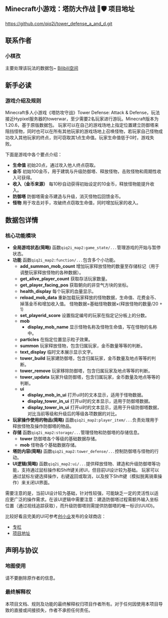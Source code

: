 ## Minecraft小游戏：塔防大作战 🏰🛡️ 项目地址
https://github.com/qiq2i/tower_defense_a_and_d.git

## 联系作者
### 小棋孜
主要处理该玩法的数据包~
[Bilibili空间](https://space.bilibili.com/355336076)

## 新手必读
### 游戏介绍及规则
Minecraft多人小游戏《塔防攻守战》Tower Defense: Attack & Defense，玩法接近Hypixel服务器的towerwar，至少需要2名玩家进行游玩。Minecraft版本为1.20.6，基于原版数据包。
玩家可以在自己的游戏场地上指定位置建立防御塔来阻挡怪物，同时也可以在所有其他玩家的游戏场地上召唤怪物，若玩家自己怪物成功攻入其他玩家的终点，则可窃取其1点生命值。玩家生命值低于0时，游戏失败。

下面是游戏中各个要点介绍：
- **生命值**
    初始20点，通过攻入他人终点窃取。
- **金币**
    初始100金币，用于建筑与升级防御塔、释放怪物，击败怪物和周期性收入可获得。
- **收入（金币来源）**
    每10秒自动获得初始设定的10金币，释放怪物能提升收入。
- **防御塔**
    防御塔需金币建造与升级，消灭怪物后回馈金币。
- **怪物**
    用于攻击对手，攻破终点窃取生命值，同时增加玩家的收入。

## 数据包详情
### 核心功能模块
- **全局游戏状态(简略)**
函数`qiq2i_map2:game_state/...`管理游戏的开始与暂停状态。
- **功能**
函数`qiq2i_map2:function/...`包含多个小功能。
    - **add_summon_mob_count**
    增加玩家释放怪物的数量至存储标记（用于调整玩家释放怪物的各种数据）。
    - **get_alive_player_count**
    获取存活玩家数量。
    - **get_player_facing_pos**
    获取朝向的非空气方块的坐标。
    - **health_display**
    每个玩家的血量显示。
    - **reload_mob_data**
    重新加载玩家释放的怪物数据，生命值、花费金币、掉落金币和增加收入值。
    怪物数据=基础怪物数据×(释放怪物的数量/20 + 1)
    - **set_playerid_score**
    设置指定编号的玩家在指定记分板上的分数。
    - **mob**
        - **display_mob_name**
        显示怪物名称及怪物生命值，写在怪物的名称中。
    - **particles**
    在指定位置显示粒子效果。
    - **summon**
    玩家释放怪物，包含归属玩家，金币数量等等的判断。
    - **text_display**
    临时文本展示显示文字。
    - **tower_build**
    玩家建防御塔，包含归属玩家，金币数量及地点等等的判断。
    - **tower_remove**
    玩家移除防御塔，包含归属玩家及地点等等的判断。
    - **tower_updata**
    玩家升级防御塔，包含归属玩家，金币数量及地点等等的判断。
    - **ui**
        - **display_mob_in_ui**
        打开ui时的文本显示，适用于怪物数据。
        - **display_tower_in_ui**
        打开ui时的文本显示，适用于防御塔数据。
        - **display_tower_in_ui**
        打开ui时的文本显示，适用于升级防御塔数据，对比当前等级和升级后的等级各项数据的对比。
- **玩家操作使用的物品(简略)**
函数`qiq2i_map2:player_item/...`负责处理用于释放怪物及操作防御塔的物品。
- **存储**
函数`qiq2i_map2:storage/...`管理怪物和防御塔的存储信息。
    - **tower**
    防御塔各个等级的基础数据存储。
    - **mob**
    怪物各个基础数据存储。
- **塔防内容(简略)**
函数`qiq2i_map2:tower_defense/...`控制防御塔与怪物的行动。
- **UI逻辑(简略)**
函数`qiq2i_map2:ui/...`提供释放怪物、建造和升级防御塔等功能，支持通过鼠标操作和Shift键关闭UI，但目前UI设计较为基础。
玩家可以通过鼠标左键选择操作，右键返回或取消，以及按下Shift键（模拟脱离骑乘操作）来关闭UI界面。

需要注意的是，当前UI设计较为基础，针对性较强，可能缺乏一定的灵活性以适应更广泛的操作需求。在该UI逻辑中需要注意：建造防御塔过程需额外输入坐标位置（通过视线追踪获取），而升级防御塔则需提供防御塔的唯一标识(UUID)。

比较好看且完美的UI可参考[创小业](https://space.bilibili.com/133430292)发布的全球商店：
- [专栏](https://www.bilibili.com/read/cv34680702)
- [项目地址](https://github.com/HeartingBe/GlobalShop_v3)



## 声明与协议

### 地图使用
请不要删除原作者的信息。

### 最终解释权
本项目文档、规则及功能的最终解释权归项目作者所有。对于任何因使用本项目导致的直接或间接损失，作者不承担任何责任。